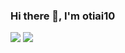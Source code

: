 ### Hi there 👋, I'm otiai10

![](https://github-readme-stats.vercel.app/api/top-langs/?username=otiai10&hide=javascript,css,html)
![](https://github-readme-stats.vercel.app/api?username=otiai10&show_icons=true&count_private=true&line_height=40)

<!--
**otiai10/otiai10** is a ✨ _special_ ✨ repository because its `README.md` (this file) appears on your GitHub profile.

Here are some ideas to get you started:

- 🔭 I’m currently working on ...
- 🌱 I’m currently learning ...
- 👯 I’m looking to collaborate on ...
- 🤔 I’m looking for help with ...
- 💬 Ask me about ...
- 📫 How to reach me: ...
- 😄 Pronouns: ...
- ⚡ Fun fact: ...
-->
